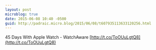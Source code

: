 ```yaml
---
layout: post
microblog: true
date: 2015-06-08 10:40 -0500
guid: http://padraic.micro.blog/2015/06/08/t607935113633120256.html
---
```

45 Days With Apple Watch - WatchAware [http://t.co/ToOUuLgtQ8](http://t.co/ToOUuLgtQ8)
